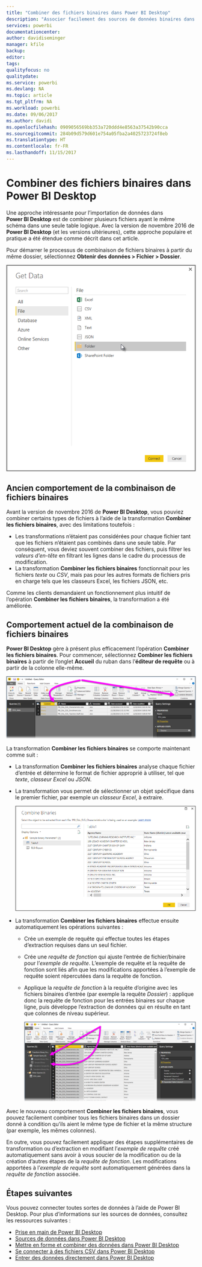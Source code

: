 ```yaml
---
title: "Combiner des fichiers binaires dans Power BI Desktop"
description: "Associer facilement des sources de données binaires dans Power BI Desktop"
services: powerbi
documentationcenter: 
author: davidiseminger
manager: kfile
backup: 
editor: 
tags: 
qualityfocus: no
qualitydate: 
ms.service: powerbi
ms.devlang: NA
ms.topic: article
ms.tgt_pltfrm: NA
ms.workload: powerbi
ms.date: 09/06/2017
ms.author: davidi
ms.openlocfilehash: 0909056569bb353a720ddd4e8563a37542b90cca
ms.sourcegitcommit: 284b09d579d601e754a05fba2a4025723724f8eb
ms.translationtype: HT
ms.contentlocale: fr-FR
ms.lasthandoff: 11/15/2017
---
```

# <a name="combine-binaries-in-power-bi-desktop"></a>Combiner des fichiers binaires dans Power BI Desktop
Une approche intéressante pour l’importation de données dans **Power BI Desktop** est de combiner plusieurs fichiers ayant le même schéma dans une seule table logique. Avec la version de novembre 2016 de **Power BI Desktop** (et les versions ultérieures), cette approche populaire et pratique a été étendue comme décrit dans cet article.

Pour démarrer le processus de combinaison de fichiers binaires à partir du même dossier, sélectionnez **Obtenir des données > Fichier > Dossier**.

![](media/desktop-combine-binaries/combine-binaries_1.png)

## <a name="previous-combine-binaries-behavior"></a>Ancien comportement de la combinaison de fichiers binaires
Avant la version de novembre 2016 de **Power BI Desktop**, vous pouviez combiner certains types de fichiers à l’aide de la transformation **Combiner les fichiers binaires**, avec des limitations toutefois :

* Les transformations n’étaient pas considérées pour chaque fichier tant que les fichiers n’étaient pas combinés dans une seule table. Par conséquent, vous deviez souvent combiner des fichiers, puis filtrer les *valeurs d’en-tête* en filtrant les lignes dans le cadre du processus de modification.
* La transformation **Combiner les fichiers binaires** fonctionnait pour les fichiers *texte* ou *CSV*, mais pas pour les autres formats de fichiers pris en charge tels que les classeurs Excel, les fichiers JSON, etc.

Comme les clients demandaient un fonctionnement plus intuitif de l’opération **Combiner les fichiers binaires**, la transformation a été améliorée.

## <a name="current-combine-binaries-behavior"></a>Comportement actuel de la combinaison de fichiers binaires
**Power BI Desktop** gère à présent plus efficacement l’opération **Combiner les fichiers binaires**. Pour commencer, sélectionnez **Combiner les fichiers binaires** à partir de l’onglet **Accueil** du ruban dans l’**éditeur de requête** ou à partir de la colonne elle-même.

![](media/desktop-combine-binaries/combine-binaries_2a.png)

La transformation **Combiner les fichiers binaires** se comporte maintenant comme suit :

* La transformation **Combiner les fichiers binaires** analyse chaque fichier d’entrée et détermine le format de fichier approprié à utiliser, tel que *texte*, *classeur Excel* ou *JSON*.
* La transformation vous permet de sélectionner un objet spécifique dans le premier fichier, par exemple un *classeur Excel*, à extraire.
  
  ![](media/desktop-combine-binaries/combine-binaries_3.png)
* La transformation **Combiner les fichiers binaires** effectue ensuite automatiquement les opérations suivantes :
  
  * Crée un exemple de requête qui effectue toutes les étapes d’extraction requises dans un seul fichier.
  * Crée une *requête de fonction* qui ajuste l’entrée de fichier/binaire pour l’*exemple de requête*. L’exemple de requête et la requête de fonction sont liés afin que les modifications apportées à l’exemple de requête soient répercutées dans la requête de fonction.
  * Applique la *requête de fonction* à la requête d’origine avec les fichiers binaires d’entrée (par exemple la requête *Dossier*) : applique donc la requête de fonction pour les entrées binaires sur chaque ligne, puis développe l’extraction de données qui en résulte en tant que colonnes de niveau supérieur.
    
    ![](media/desktop-combine-binaries/combine-binaries_4.png)

Avec le nouveau comportement **Combiner les fichiers binaires**, vous pouvez facilement combiner tous les fichiers binaires dans un dossier donné à condition qu’ils aient le même type de fichier et la même structure (par exemple, les mêmes colonnes).

En outre, vous pouvez facilement appliquer des étapes supplémentaires de transformation ou d’extraction en modifiant l’*exemple de requête* créé automatiquement sans avoir à vous soucier de la modification ou de la création d’autres étapes de la *requête de fonction*. Les modifications apportées à l’*exemple de requête* sont automatiquement générées dans la *requête de fonction* associée.

## <a name="next-steps"></a>Étapes suivantes
Vous pouvez connecter toutes sortes de données à l’aide de Power BI Desktop. Pour plus d’informations sur les sources de données, consultez les ressources suivantes :

* [Prise en main de Power BI Desktop](desktop-getting-started.md)
* [Sources de données dans Power BI Desktop](desktop-data-sources.md)
* [Mettre en forme et combiner des données dans Power BI Desktop](desktop-shape-and-combine-data.md)
* [Se connecter à des fichiers CSV dans Power BI Desktop](desktop-connect-csv.md)   
* [Entrer des données directement dans Power BI Desktop](desktop-enter-data-directly-into-desktop.md)   

